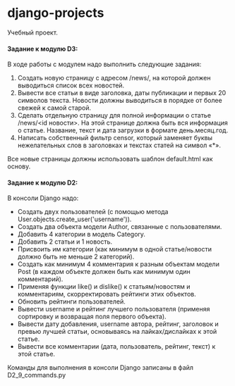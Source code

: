 # django-projects
Учебный проект. 
#### Задание к модулю D3:
В ходе работы с модулем надо выполнить следующие задания:

 1) Создать новую страницу с адресом /news/, на которой должен выводиться список всех новостей.
 2) Вывести все статьи в виде заголовка, даты публикации и первых 20 символов текста.
    Новости должны выводиться в порядке от более свежей к самой старой.
 3) Сделать отдельную страницу для полной информации о статье /news/<id новости>.
    На этой странице должна быть вся информация о статье. Название, текст и дата загрузки в формате день.месяц.год.
 4) Написать собственный фильтр censor, который заменяет буквы нежелательных слов в заголовках и текстах статей
    на символ «*».

Все новые страницы должны использовать шаблон default.html как основу.

#### Задание к модулю D2:  
В консоли Django надо:
* Создать двух пользователей (с помощью метода User.objects.create_user('username')).
* Создать два объекта модели Author, связанные с пользователями.
* Добавить 4 категории в модель Category.
* Добавить 2 статьи и 1 новость.
* Присвоить им категории (как минимум в одной статье/новости должно быть не меньше 2 категорий).
* Создать как минимум 4 комментария к разным объектам модели Post (в каждом объекте должен быть как минимум один комментарий).
* Применяя функции like() и dislike() к статьям/новостям и комментариям, скорректировать рейтинги этих объектов.
* Обновить рейтинги пользователей.
* Вывести username и рейтинг лучшего пользователя (применяя сортировку и возвращая поля первого объекта).
* Вывести дату добавления, username автора, рейтинг, заголовок и превью лучшей статьи, основываясь на лайках/дислайках к этой статье.
* Вывести все комментарии (дата, пользователь, рейтинг, текст) к этой статье.

Команды для выполнения в консоли Django записаны в файл D2_9_commands.py
